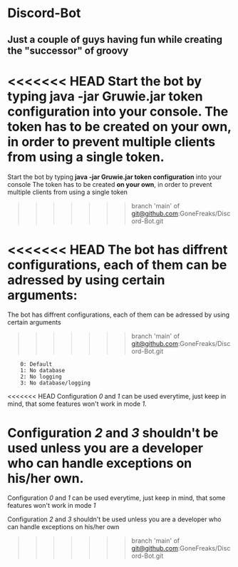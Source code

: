 # Discord-Bot

## Just a couple of guys having fun while creating the "successor" of groovy


<<<<<<< HEAD
Start the bot by typing **java -jar Gruwie.jar token configuration** into your console.
The token has to be created **on your own**, in order to prevent multiple clients from using a single token.
=======
Start the bot by typing **java -jar Gruwie.jar token configuration** into your console
The token has to be created **on your own**, in order to prevent multiple clients from using a single token
>>>>>>> branch 'main' of git@github.com:GoneFreaks/Discord-Bot.git


<<<<<<< HEAD
The bot has diffrent configurations, each of them can be adressed by using certain arguments:
=======
The bot has diffrent configurations, each of them can be adressed by using certain arguments
>>>>>>> branch 'main' of git@github.com:GoneFreaks/Discord-Bot.git

		0: Default
		1: No database
		2: No logging
		3: No database/logging
		
<<<<<<< HEAD
Configuration *0* and *1* can be used everytime, just keep in mind, that some features won't work in mode *1*.

Configuration *2* and *3* shouldn't be used unless you are a developer who can handle exceptions on his/her own.
=======
Configuration *0* and *1* can be used everytime, just keep in mind, that some features won't work in mode *1*

Configuration *2* and *3* shouldn't be used unless you are a developer who can handle exceptions on his/her own
>>>>>>> branch 'main' of git@github.com:GoneFreaks/Discord-Bot.git
